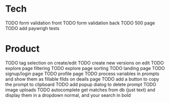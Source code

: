 # Tech
TODO form validation front
TODO form validation back
TODO 500 page
TODO add paywrigh tests

# Product
TODO tag selection on create/edit
TODO create new versions on edit
TODO explore page filtering
TODO explore page sorting
TODO landing page
TODO signup/login page
TODO profile page
TODO process variables in prompts and show them as fillable filds on deails page
TODO add a button to copy the prompt to clipboard
TODO add popup dialog to delete prompt
TODO image uploads
TODO autocomplete get matches from db (just text) and display them in a dropdown normal, and your search in bold
